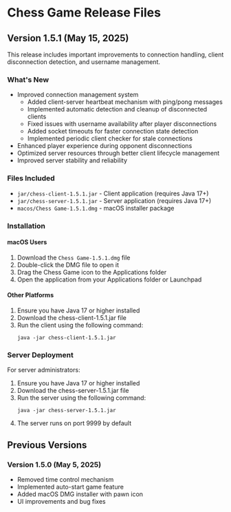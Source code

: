 # Chess Game Release Files

## Version 1.5.1 (May 15, 2025)

This release includes important improvements to connection handling, client disconnection detection, and username management.

### What's New

- Improved connection management system
  - Added client-server heartbeat mechanism with ping/pong messages
  - Implemented automatic detection and cleanup of disconnected clients
  - Fixed issues with username availability after player disconnections
  - Added socket timeouts for faster connection state detection
  - Implemented periodic client checker for stale connections
- Enhanced player experience during opponent disconnections
- Optimized server resources through better client lifecycle management
- Improved server stability and reliability

### Files Included

- `jar/chess-client-1.5.1.jar` - Client application (requires Java 17+)
- `jar/chess-server-1.5.1.jar` - Server application (requires Java 17+)
- `macos/Chess Game-1.5.1.dmg` - macOS installer package

### Installation

#### macOS Users
1. Download the `Chess Game-1.5.1.dmg` file
2. Double-click the DMG file to open it
3. Drag the Chess Game icon to the Applications folder
4. Open the application from your Applications folder or Launchpad

#### Other Platforms
1. Ensure you have Java 17 or higher installed
2. Download the chess-client-1.5.1.jar file
3. Run the client using the following command:
   ```
   java -jar chess-client-1.5.1.jar
   ```

### Server Deployment

For server administrators:
1. Ensure you have Java 17 or higher installed
2. Download the chess-server-1.5.1.jar file
3. Run the server using the following command:
   ```
   java -jar chess-server-1.5.1.jar
   ```
4. The server runs on port 9999 by default

## Previous Versions

### Version 1.5.0 (May 5, 2025)

- Removed time control mechanism
- Implemented auto-start game feature
- Added macOS DMG installer with pawn icon
- UI improvements and bug fixes 